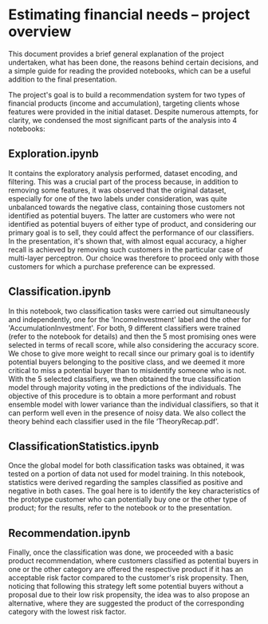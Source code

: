 # Estimating financial needs – project overview

This document provides a brief general explanation of the project undertaken, what has been done, the reasons behind certain decisions, and a simple guide for reading the provided notebooks, which can be a useful addition to the final presentation.

The project's goal is to build a recommendation system for two types of financial products (income and accumulation), targeting clients whose features were provided in the initial dataset. Despite numerous attempts, for clarity, we condensed the most significant parts of the analysis into 4 notebooks:

## Exploration.ipynb
It contains the exploratory analysis performed, dataset encoding, and filtering. This was a crucial part of the process because, in addition to removing some features, it was observed that the original dataset, especially for one of the two labels under consideration, was quite unbalanced towards the negative class, containing those customers not identified as potential buyers. The latter are customers who were not identified as potential buyers of either type of product, and considering our primary goal is to sell, they could affect the performance of our classifiers. In the presentation, it's shown that, with almost equal accuracy, a higher recall is achieved by removing such customers in the particular case of multi-layer perceptron. Our choice was therefore to proceed only with those customers for which a purchase preference can be expressed.

## Classification.ipynb
In this notebook, two classification tasks were carried out simultaneously and independently, one for the 'IncomeInvestment' label and the other for 'AccumulationInvestment'. For both, 9 different classifiers were trained (refer to the notebook for details) and then the 5 most promising ones were selected in terms of recall score, while also considering the accuracy score. We chose to give more weight to recall since our primary goal is to identify potential buyers belonging to the positive class, and we deemed it more critical to miss a potential buyer than to misidentify someone who is not.
With the 5 selected classifiers, we then obtained the true classification model through majority voting in the predictions of the individuals. The objective of this procedure is to obtain a more performant and robust ensemble model with lower variance than the individual classifiers, so that it can perform well even in the presence of noisy data.
We also collect the theory behind each classifier used in the file ‘TheoryRecap.pdf’.

## ClassificationStatistics.ipynb
Once the global model for both classification tasks was obtained, it was tested on a portion of data not used for model training. In this notebook, statistics were derived regarding the samples classified as positive and negative in both cases. The goal here is to identify the key characteristics of the prototype customer who can potentially buy one or the other type of product; for the results, refer to the notebook or to the presentation.

## Recommendation.ipynb
Finally, once the classification was done, we proceeded with a basic product recommendation, where customers classified as potential buyers in one or the other category are offered the respective product if it has an acceptable risk factor compared to the customer's risk propensity. Then, noticing that following this strategy left some potential buyers without a proposal due to their low risk propensity, the idea was to also propose an alternative, where they are suggested the product of the corresponding category with the lowest risk factor.
